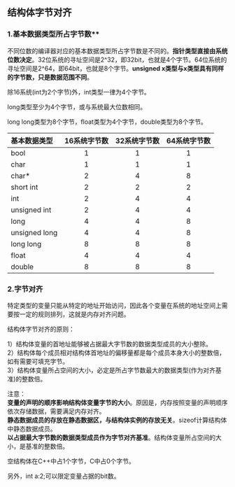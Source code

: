## 结构体字节对齐

### 1.基本数据类型所占字节数**

不同位数的编译器对应的基本数据类型所占字节数是不同的。**指针类型直接由系统位数决定**。32位系统的寻址空间是2^32，即32bit，也就是4个字节。64位系统的寻址空间是2^64，即64bit，也就是8个字节。**unsigned x类型与x类型具有同样的字节数，只是数据范围不同**。

除16系统(int为2个字节)外，int类型一律为4个字节。

long类型至少为4个字节，或与系统最大位数相同。

long long类型为8个字节，float类型为4个字节，double类型为8个字节。

|基本数据类型|16系统字节数|32系统字节数|64系统字节数|
|:---|:---:|:---:|:---:|
|bool|1|1|1|
|char|1|1|1|
|char*|2|4|8|
|short int|2|2|2|
|int|2|4|4|
|unsigned int|2|4|4|
|long|4|4|8|
|unsigned long|4|4|8|
|long long|8|8|8|
|float|4|4|4|
|double|8|8|8|

### 2.字节对齐

特定类型的变量只能从特定的地址开始访问，因此各个变量在系统的地址空间上需要按一定的规则排列，这就是内存对齐问题。

结构体字节对齐的原则：

1）结构体变量的首地址能够被占据最大字节数的数据类型成员的大小整除。  
2）结构体每个成员相对结构体首地址的偏移量都是每个成员本身大小的整数倍，如有需要可填充字节。  
3）结构体变量所占空间的大小，必定是所占字节数最大的数据类型(作为对齐基准)的整数倍。

注意：  
**变量的声明的顺序影响结构体变量字节的大小**。原因是，内存按照变量的声明顺序依次存储数据，需要满足内存对齐。  
**静态数据成员的存放在静态数据区，与结构体实例的存放无关**。sizeof计算结构体中静态数据成员。  
**以占据最大字节数的数据类型成员作为字节对齐基准**。结构体变量所占空间的大小，是基准的整数倍。

空结构体在C++中占1个字节，C中占0个字节。

另外，int a:2;可以限定变量占据的bit数。
